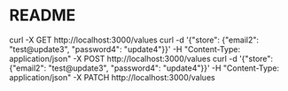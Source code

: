 # README

 curl -X GET http://localhost:3000/values
 curl -d '{"store": {"email2": "test@update3", "password4": "update4"}}' -H "Content-Type: application/json" -X POST http://localhost:3000/values
 curl -d '{"store": {"email2": "test@update3", "password4": "update4"}}' -H "Content-Type: application/json" -X PATCH http://localhost:3000/values
